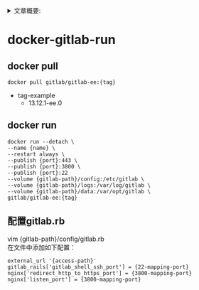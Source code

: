 <details>
<summary>文章概要:</summary>
<pre hidden>
information:
    author: jie6mm
    title: docker-gitlab-run
    desc:
    type: linux/docker/gitlab
    tags:
        - linux
        - docker
        - gitlab
    series: docker-run
    date: 2021-06-01 14:38:00
</pre>
</details>

# docker-gitlab-run

## docker pull
    
```shell
docker pull gitlab/gitlab-ee:{tag}
```

* tag-example
    * 13.12.1-ee.0

    
## docker run

```shell
docker run --detach \
--name {name} \
--restart always \
--publish {port}:443 \
--publish {port}:3800 \
--publish {port}:22 
--volume {gitlab-path}/config:/etc/gitlab \
--volume {gitlab-path}/logs:/var/log/gitlab \
--volume {gitlab-path}/data:/var/opt/gitlab \
gitlab/gitlab-ee:{tag}
```

## 配置gitlab.rb

vim {gitlab-path}/config/gitlab.rb  
在文件中添加如下配置：
```text
external_url '{access-path}'
gitlab_rails['gitlab_shell_ssh_port'] = {22-mapping-port}
nginx['redirect_http_to_https_port'] = {3800-mapping-port}
nginx['listen_port'] = {3800-mapping-port}
```